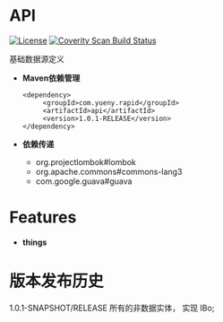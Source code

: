 API
================
[![License](https://img.shields.io/badge/License-Apache%202.0-blue.svg)](https://opensource.org/licenses/Apache-2.0)
<a href="">
  <img alt="Coverity Scan Build Status" src="https://img.shields.io/coverity/scan/8244.svg"/>
</a>


基础数据源定义
* **Maven依赖管理**
   ```
   <dependency>
        <groupId>com.yueny.rapid</groupId>
   	    <artifactId>api</artifactId>
   	    <version>1.0.1-RELEASE</version>
   </dependency>
   ```
   
* **依赖传递**
   * org.projectlombok#lombok
   * org.apache.commons#commons-lang3
   * com.google.guava#guava

# Features
* **things**


版本发布历史
================
1.0.1-SNAPSHOT/RELEASE
所有的非数据实体， 实现 IBo;
